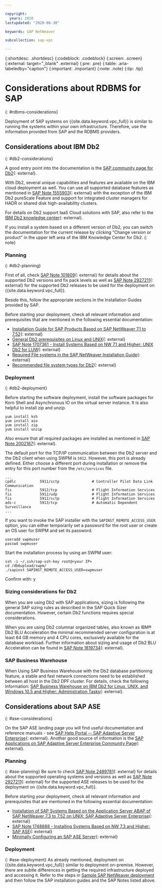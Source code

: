 ```yaml
---

copyright:
  years: 2020
lastupdated: "2020-06-30"

keywords: SAP NetWeaver

subcollection: sap-vpc

---
```


{:shortdesc: .shortdesc}
{:codeblock: .codeblock}
{:screen: .screen}
{:external: target="_blank" .external}
{:pre: .pre}
{:table: .aria-labeledby="caption"}
{:important: .important}
{:note: .note}
{:tip: .tip}

# Considerations about RDBMS for SAP
{: #rdbms-considerations}

Deployment of SAP systems on {{site.data.keyword.vpc_full}} is similar to running the systems within your own infrastructure. Therefore, use the information provided from SAP and the RDBMS providers.

## Considerations about IBM Db2
{: #db2-considerations}

A good entry point into the documentation is the [SAP community page for Db2](https://community.sap.com/topics/db2-for-linux-unix-windows){: external}.

With Db2, several unique capabilities and features are available on the IBM cloud deployment as well. You can use all supported database features as mentioned in [SAP Note 1555903](https://launchpad.support.sap.com/#/notes/1555903){: external} with the exception of the IBM Db2 pureScale Feature and support for integrated cluster managers for HADR or shared disk high-availability clusters.

For details on Db2 support IaaS Cloud solutions with SAP, also refer to the [IBM Db2 knowledge center](https://www.ibm.com/support/knowledgecenter/en/SSEPGG_11.5.0/com.ibm.db2.luw.licensing.doc/doc/r_suprt_db2_pblik_clouds.html){: external}.

If you install a system based on a different version of Db2, you can switch the documentation for the current release by clicking “Change version or product” in the upper left area of the IBM Knowledge Center for Db2.
{: note}

### Planning
{: #db2-planning}

First of all, check [SAP Note 101809](https://launchpad.support.sap.com/#/notes/101809){: external} for details about the supported Db2 versions and fix pack levels as well as [SAP Note 2927211](https://launchpad.support.sap.com/#/notes/2927211){: external} for the supported Db2 releases to be used for the deployment on {{site.data.keyword.vpc_full}}.

Beside this, follow the appropriate sections in the Installation Guides provided by SAP.

Before starting your deployment, check all relevant information and prerequisites that are mentioned in the following essential documentation:
  - [Installation Guide for SAP Products Based on SAP NetWeaver 7.1 to 7.52](https://help.sap.com/viewer/ce9e270ad34949969c16d09d1b099a26/CURRENT_VERSION/en-US/9420dabb130e4ae1996b3f39e202cc6e.html){: external}
  - [General Db2 prerequisites on Linux and UNIX](https://www.ibm.com/support/knowledgecenter/SSEPGG_11.5.0/com.ibm.db2.luw.qb.server.doc/doc/c0059823.html){: external}
  - [SAP Note 1707361 - Install Systems Based on NW 7.1 and Higher: UNIX Db2 for LUW](https://launchpad.support.sap.com/#/notes/1707361){: external}
  - [Required File systems in the SAP NetWeaver Installation Guide](https://help.sap.com/viewer/ce9e270ad34949969c16d09d1b099a26/CURRENT_VERSION/en-US/713eb64f45c6448c8dbe8a51b85680ee.html){: external}
  - [Recommended file system types for Db2](https://www.ibm.com/support/knowledgecenter/SSEPGG_11.5.0/com.ibm.db2.luw.admin.dbobj.doc/doc/r0056470.html){: external}

### Deployment
{: #db2-deployment}

Before starting the software deployment, install the software packages for Korn Shell and Asynchronous IO on the virtual server instance. It is also helpful to install zip and unzip.
```
yum install ksh
yum install aio
yum install zip
yum install unzip
```

Also ensure that all required packages are installed as mentioned in [SAP Note 2002167](https://launchpad.support.sap.com/#/notes/2002167){: external}.

The default port for the TCP/IP communication between the Db2 server and the Db2 client when using SWPM is `5912`. However, this port is already defined. Either choose a different port during installation or remove the entry for this port number from the `/etc/services` file.
```
...
cpdlc           5911/sctp               # Controller Pilot Data Link Communication
fis             5912/tcp                # Flight Information Services
fis             5912/udp                # Flight Information Services
fis             5912/sctp               # Flight Information Services
ads-c           5913/tcp                # Automatic Dependent Surveillance
...
```

If you want to invoke the SAP installer with the `SAPINST_REMOTE_ACCESS_USER` option, you can either temporarily set a password for the root user or create an OS user for SWPM and set its password.

```
useradd swpmuser
passwd swpmuser
```

Start the installation process by using an SWPM user:

```
ssh -i ~/.ssh/sap-ssh-key root@<your IP>
cd /db6upload/swpm/ 
./sapinst SAPINST_REMOTE_ACCESS_USER=swpmuser 
```

Confirm with: y

### Sizing considerations for Db2

When you are using Db2 with SAP applications, sizing is following the general SAP sizing rules as described in the SAP Quick Sizer documentation. However, certain Db2 functions requires special considerations.

When you are using Db2 columnar organized tables, also known as IBM® Db2 BLU Acceleration the minimal recommended server configuration is at least 64 GB memory and 4 CPU cores, exclusively available for the database workload. Further information about sizing and usage of Db2 BLU Acceleration can be found in [SAP Note 1819734](https://launchpad.support.sap.com/#/notes/1819734){: external}.

### SAP Business Warehouse

When Using SAP Business Warehouse with the Db2 database partitioning feature, a stable and fast network connections need to be established between all host in the Db2 DPF cluster. For details, check the following Information: [SAP Business Warehouse on IBM Db2 for Linux, UNIX, and Windows 10.5 and Higher: Administration Tasks](https://help.sap.com/viewer/db6_bw/c289a552d161224fe10000000a445394.html){: external}.


## Considerations about SAP ASE
{: #ase-considerations}

On the SAP ASE landing page you will find useful documentation and reference manuals - see [SAP Help Portal -- SAP Adaptive Server Enterprise](https://help.sap.com/viewer/product/SAP_ASE/16.0.3.7/en-US){: external}. Another good source of information is the [SAP Applications on SAP Adaptive Server Enterprise Community Page](https://community.sap.com/topics/applications-on-ase){: external}.

### Planning
{: #ase-planning}
Be sure to check [SAP Note 2489781](https://launchpad.support.sap.com/#/notes/2489781){: external} for details about the supported operating systems and versions as well as [SAP Note 2927211](https://launchpad.support.sap.com/#/notes/2927211){: external} for the supported ASE releases to be used for the deployment on {{site.data.keyword.vpc_full}}.

Before starting your deployment, check all relevant information and prerequisites that are mentioned in the following essential documentation:
  - [Installation of SAP Systems Based on the Application Server ABAP of SAP NetWeaver 7.3 to 7.52 on UNIX: SAP Adaptive Server Enterprise](https://help.sap.com/doc/4f95c9e3741a1014955595407d8604de/CURRENT_VERSION/en-US/Inst_nw7x_unix_ase_abap.pdf){: external}
  - [SAP Note 1748888 - Installing Systems Based on NW 7.3 and Higher: SAP ASE](https://launchpad.support.sap.com/#/notes/1748888){: external}
  - [Minimally Configuring an SAP ASE Server](https://help.sap.com/viewer/23c3bb4a29be443ea887fa10871a30f8/16.0.3.7/en-US/a6371abfbc2b10149c66e4e41119a6da.html){: external}

 ### Deployment
{: #ase-deployment}
As already mentioned, deployment on {{site.data.keyword.vpc_full}} similar to deployment on-premise. However, there are subtle differences in getting the required infrastructure deployed and accessing it. Refer to the steps in [Sample SAP NetWeaver deployment](/docs/sap-vpc?topic=sap-vpc-sample-sap-netweaver-deployment) and then follow the SAP installation guides and the SAP Notes listed above.

